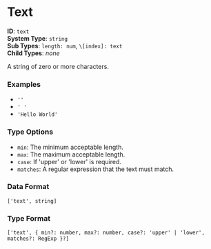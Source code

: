 # Text

**ID**: `text`  
**System Type**: `string`  
**Sub Types**: `length: num`, `\[index]: text`    
**Child Types**: *none*  

A string of zero or more characters.

### Examples

- `''`
- `' '`
- `'Hello World'`

### Type Options

- `min`: The minimum acceptable length.
- `max`: The maximum acceptable length.
- `case`: If 'upper' or 'lower' is required.
- `matches`: A regular expression that the text must match.

### Data Format

```
['text', string]
```

### Type Format

```
['text', { min?: number, max?: number, case?: 'upper' | 'lower', matches?: RegExp }?]
```
